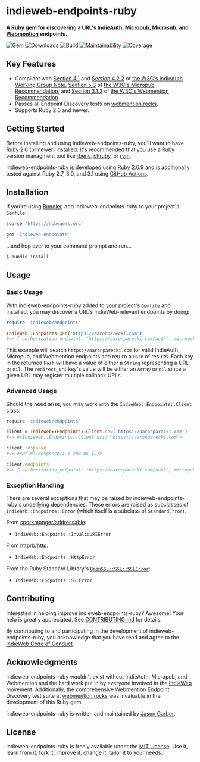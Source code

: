 # indieweb-endpoints-ruby

**A Ruby gem for discovering a URL's [IndieAuth](https://indieweb.org/IndieAuth), [Micropub](https://indieweb.org/Micropub), [Microsub](https://indieweb.org/Microsub), and [Webmention](https://indieweb.org/Webmention) endpoints.**

[![Gem](https://img.shields.io/gem/v/indieweb-endpoints.svg?logo=rubygems&style=for-the-badge)](https://rubygems.org/gems/indieweb-endpoints)
[![Downloads](https://img.shields.io/gem/dt/indieweb-endpoints.svg?logo=rubygems&style=for-the-badge)](https://rubygems.org/gems/indieweb-endpoints)
[![Build](https://img.shields.io/github/workflow/status/indieweb/indieweb-endpoints-ruby/CI?logo=github&style=for-the-badge)](https://github.com/indieweb/indieweb-endpoints-ruby/actions/workflows/ci.yml)
[![Maintainability](https://img.shields.io/codeclimate/maintainability/indieweb/indieweb-endpoints-ruby.svg?logo=code-climate&style=for-the-badge)](https://codeclimate.com/github/indieweb/indieweb-endpoints-ruby)
[![Coverage](https://img.shields.io/codeclimate/c/indieweb/indieweb-endpoints-ruby.svg?logo=code-climate&style=for-the-badge)](https://codeclimate.com/github/indieweb/indieweb-endpoints-ruby/code)

## Key Features

- Compliant with [Section 4.1](https://www.w3.org/TR/indieauth/#discovery-by-clients) and [Section 4.2.2](https://www.w3.org/TR/indieauth/#redirect-url) of [the W3C's IndieAuth Working Group Note](https://www.w3.org/TR/indieauth/), [Section 5.3](https://www.w3.org/TR/micropub/#endpoint-discovery) of [the W3C's Micropub Recommendation](https://www.w3.org/TR/micropub/), and [Section 3.1.2](https://www.w3.org/TR/webmention/#sender-discovers-receiver-webmention-endpoint) of [the W3C's Webmention Recommendation](https://www.w3.org/TR/webmention/).
- Passes all Endpoint Discovery tests on [webmention.rocks](https://webmention.rocks).
- Supports Ruby 2.6 and newer.

## Getting Started

Before installing and using indieweb-endpoints-ruby, you'll want to have [Ruby](https://www.ruby-lang.org) 2.6 (or newer) installed. It's recommended that you use a Ruby version managment tool like [rbenv](https://github.com/rbenv/rbenv), [chruby](https://github.com/postmodern/chruby), or [rvm](https://github.com/rvm/rvm).

indieweb-endpoints-ruby is developed using Ruby 2.6.9 and is additionally tested against Ruby 2.7, 3.0, and 3.1 using [GitHub Actions](https://github.com/indieweb/indieweb-endpoints-ruby/actions).

## Installation

If you're using [Bundler](https://bundler.io), add indieweb-endpoints-ruby to your project's `Gemfile`:

```ruby
source 'https://rubygems.org'

gem 'indieweb-endpoints'
```

…and hop over to your command prompt and run…

```sh
$ bundle install
```

## Usage

### Basic Usage

With indieweb-endpoints-ruby added to your project's `Gemfile` and installed, you may discover a URL's IndieWeb-relevant endpoints by doing:

```ruby
require 'indieweb/endpoints'

IndieWeb::Endpoints.get('https://aaronparecki.com')
#=> { authorization_endpoint: "https://aaronparecki.com/auth", micropub: "https://aaronparecki.com/micropub", microsub: "https://aperture.p3k.io/microsub/1", redirect_uri: nil, token_endpoint: "https://aaronparecki.com/auth/token", webmention: "https://webmention.io/aaronpk/webmention" }
```

This example will search `https://aaronparecki.com` for valid IndieAuth, Micropub, and Webmention endpoints and return a `Hash` of results. Each key in the returned `Hash` will have a value of either a `String` representing a URL or `nil`. The `redirect_uri` key's value will be either an `Array` or `nil` since a given URL may register multiple callback URLs.

### Advanced Usage

Should the need arise, you may work with the `IndieWeb::Endpoints::Client` class:

```ruby
require 'indieweb/endpoints'

client = IndieWeb::Endpoints::Client.new('https://aaronparecki.com')
#=> #<IndieWeb::Endpoints::Client uri: "https://aaronparecki.com">

client.response
#=> #<HTTP::Response/1.1 200 OK {…}>

client.endpoints
#=> { authorization_endpoint: "https://aaronparecki.com/auth", micropub: "https://aaronparecki.com/micropub", microsub: "https://aperture.p3k.io/microsub/1", redirect_uri: nil, token_endpoint: "https://aaronparecki.com/auth/token", webmention: "https://webmention.io/aaronpk/webmention" }
```

### Exception Handling

There are several exceptions that may be raised by indieweb-endpoints-ruby's underlying dependencies. These errors are raised as subclasses of `IndieWeb::Endpoints::Error` (which itself is a subclass of `StandardError`).

From [sporkmonger/addressable](https://github.com/sporkmonger/addressable):

- `IndieWeb::Endpoints::InvalidURIError`

From [httprb/http](https://github.com/httprb/http):

- `IndieWeb::Endpoints::HttpError`

From the Ruby Standard Library's [`OpenSSL::SSL::SSLError`](https://ruby-doc.org/stdlib-2.6.9/libdoc/openssl/rdoc/OpenSSL/SSL/SSLError.html):

- `IndieWeb::Endpoints::SSLError`

## Contributing

Interested in helping improve indieweb-endpoints-ruby? Awesome! Your help is greatly appreciated. See [CONTRIBUTING.md](https://github.com/indieweb/indieweb-endpoints-ruby/blob/main/CONTRIBUTING.md) for details.

By contributing to and participating in the development of indieweb-endpoints-ruby, you acknowledge that you have read and agree to the [IndieWeb Code of Conduct](https://indieweb.org/code-of-conduct).

## Acknowledgments

indieweb-endpoints-ruby wouldn't exist without IndieAuth, Micropub, and Webmention and the hard work put in by everyone involved in the [IndieWeb](https://indieweb.org) movement. Additionally, the comprehensive Webmention Endpoint Discovery test suite at [webmention.rocks](https://webmention.rocks) was invaluable in the development of this Ruby gem.

indieweb-endpoints-ruby is written and maintained by [Jason Garber](https://sixtwothree.org).

## License

indieweb-endpoints-ruby is freely available under the [MIT License](https://opensource.org/licenses/MIT). Use it, learn from it, fork it, improve it, change it, tailor it to your needs.
